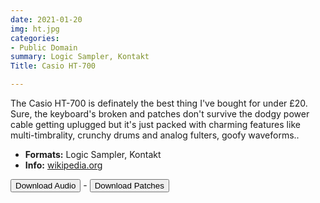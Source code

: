 ```yaml
---
date: 2021-01-20
img: ht.jpg
categories:
- Public Domain
summary: Logic Sampler, Kontakt
Title: Casio HT-700

---
```



The Casio HT-700 is definately the best thing I've bought for under £20. Sure, the keyboard's broken and patches don't survive the dodgy power cable getting uplugged but it's just packed with charming features like multi-timbrality, crunchy drums and analog fulters, goofy waveforms.. 


-   **Formats:** Logic Sampler, Kontakt
-    **Info:** [wikipedia.org](https://en.wikipedia.org/wiki/Casio_SD_Synthesizers/)



<div class="buttons"> <a href="https://www.dropbox.com/sh/20xw7luvwx69qx8/AAD2wjeDgoLfLh1sHXGxSiWza?dl=0"> <button>Download Audio</button></a> - <a href="https://github.com/publicsamples/Casio-HT-700"> <button>Download Patches</button></a></div>